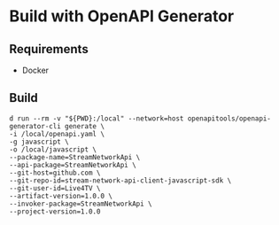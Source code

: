 # Build with OpenAPI Generator

## Requirements
- Docker

## Build

```shell
d run --rm -v "${PWD}:/local" --network=host openapitools/openapi-generator-cli generate \
-i /local/openapi.yaml \
-g javascript \
-o /local/javascript \
--package-name=StreamNetworkApi \
--api-package=StreamNetworkApi \
--git-host=github.com \
--git-repo-id=stream-network-api-client-javascript-sdk \
--git-user-id=Live4TV \
--artifact-version=1.0.0 \
--invoker-package=StreamNetworkApi \
--project-version=1.0.0
```

